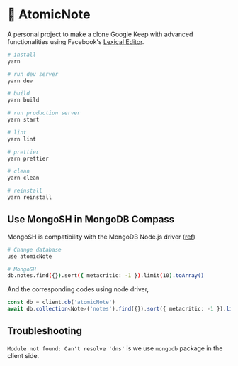 # 📓 AtomicNote

A personal project to make a clone Google Keep with advanced functionalities using Facebook's [Lexical Editor](https://lexical.dev/).

```bash
# install
yarn

# run dev server
yarn dev

# build
yarn build

# run production server
yarn start

# lint
yarn lint

# prettier
yarn prettier

# clean
yarn clean

# reinstall
yarn reinstall
```

## Use MongoSH in MongoDB Compass

MongoSH is compatibility with the MongoDB Node.js driver ([ref](https://www.mongodb.com/docs/mongodb-shell/))

```bash
# Change database
use atomicNote
```

```bash
# MongoSH
db.notes.find({}).sort({ metacritic: -1 }).limit(10).toArray()
```

And the corresponding codes using node driver,

```ts
const db = client.db('atomicNote')
await db.collection<Note>('notes').find({}).sort({ metacritic: -1 }).limit(10).toArray()
```

## Troubleshooting

`Module not found: Can't resolve 'dns'` is we use `mongodb` package in the client side.
